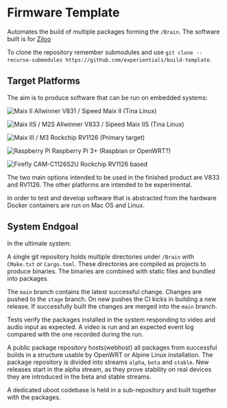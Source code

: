 # Firmware Template

Automates the build of multiple packages forming the `/Brain`. The software built is for [Ziloo](https://github.com/thepian/ziloo)

To clone the repository remember submodules and use `git clone --recurse-submodules https://github.com/experientials/build-template`.


## Target Platforms

The aim is to produce software that can be run on embedded systems:

![Maix II](https://external-content.duckduckgo.com/iu/?u=https%3A%2F%2Fwww.cnx-software.com%2Fwp-content%2Fuploads%2F2021%2F01%2FMAIX-II-Dock.jpg&f=1&nofb=1)
Allwinner V831 / Sipeed Maix II (Tina Linux)

![Maix IIS / M2S](https://pbs.twimg.com/media/E2X5BrsUYAAY-8k?format=jpg&name=large)
Allwinner V833 / Sipeed Maix IIS (Tina Linux)

![Maix III / M3](https://www.cnx-software.com/wp-content/uploads/2021/01/Sipeed-MAIX-III-768x488.jpg.webp)
Rockchip RV1126 (Primary target)

![Raspberry Pi](https://external-content.duckduckgo.com/iu/?u=https%3A%2F%2Fdlitetech.com%2Fwp-content%2Fuploads%2F2020%2F05%2FRaspberry-Pi-4-Model-B.jpg&f=1&nofb=1)
Raspberry Pi 3+ (Raspbian or OpenWRT?)

![Firefly CAM-C1126S2U](https://external-content.duckduckgo.com/iu/?u=https%3A%2F%2Ftse3.mm.bing.net%2Fth%3Fid%3DOIP.EzfJ6LCXsEVDT_LAncdecQHaEV%26pid%3DApi&f=1)
Rockchip RV1126 based

The two main options intended to be used in the finished product are V833 and RV1126. The other platforms
are intended to be experimental.

In order to test and develop software that is abstracted from the hardware Docker containers
are run on Mac OS and Linux. 


## System Endgoal

In the ultimate system:

A single git repository holds multiple directories under `/Brain` with `CMake.txt` or `Cargo.toml`.
These directories are compiled as projects to produce binaries. The binaries are combined with static
files and bundled into packages.

The `main` branch contains the latest successful change.
Changes are pushed to the `stage` branch. On new pushes the CI kicks in building a new release.
If successfully built the changes are merged into the `main` branch.

Tests verify the packages installed in the system responding to video and audio input as expected.
A video is run and an expected event log compared with the one recorded during the run.

A public package repository hosts(webhost) all packages from successful builds in a structure usable by
OpenWRT or Alpine Linux installation.
The package repository is divided into streams `alpha`, `beta` and `stable`. New releases start in the alpha stream, as they prove stability on real devices they are introduced in the beta and stable streams.

A dedicated uboot codebase is held in a sub-repository and built together with the packages.
